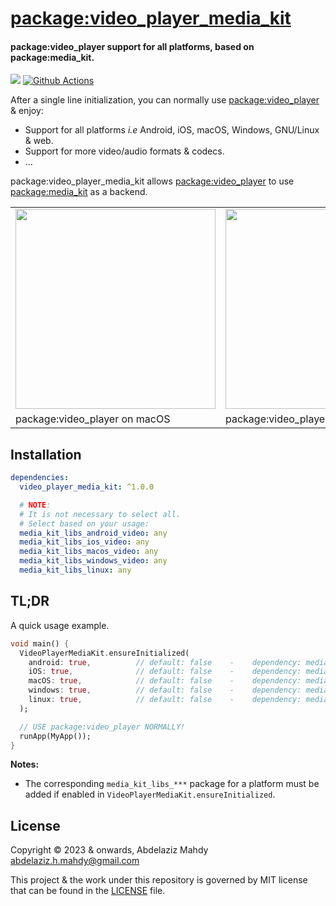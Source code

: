 # [package:video_player_media_kit](https://github.com/media-kit/media-kit)

#### package:video_player support for all platforms, based on package:media_kit.

[![](https://img.shields.io/discord/1079685977523617792?color=33cd57&label=Discord&logo=discord&logoColor=discord)](https://discord.gg/h7qf2R9n57) [![Github Actions](https://github.com/media-kit/media-kit/actions/workflows/ci.yml/badge.svg)](https://github.com/media-kit/media-kit/actions/workflows/ci.yml)

After a single line initialization, you can normally use [package:video_player](https://pub.dev/packages/video_player) & enjoy:

- Support for all platforms _i.e_ Android, iOS, macOS, Windows, GNU/Linux & web.
- Support for more video/audio formats & codecs.
- ...

package:video_player_media_kit allows [package:video_player](https://pub.dev/packages/video_player) to use [package:media_kit](https://pub.dev/packages/media_kit) as a backend.

<table>
  <tr>
    <td>
      <img height="320" src="https://github.com/media-kit/media-kit/assets/28951144/72f553e2-1c29-4268-92dc-0c295df0a67f">
    </td>
    <td>
      <img height="320" src="https://github.com/media-kit/media-kit/assets/28951144/7cc3f7f0-801a-4ee7-be9d-58bec7821a54">
    </td>
    <td>
      <img height="320" src="https://github.com/media-kit/media-kit/assets/28951144/4cd5e4f6-1716-40e0-9a6b-21759b0a30f4">
    </td>
    
  </tr>
  <tr>
    <td>
      package:video_player on macOS
    </td>
    <td>
      package:video_player on Windows
    </td>
    <td>
      package:video_player on GNU/Linux
    </td>
  </tr>
</table>

## Installation

```yaml
dependencies:
  video_player_media_kit: ^1.0.0

  # NOTE:
  # It is not necessary to select all.
  # Select based on your usage:
  media_kit_libs_android_video: any
  media_kit_libs_ios_video: any
  media_kit_libs_macos_video: any
  media_kit_libs_windows_video: any
  media_kit_libs_linux: any
```

## TL;DR

A quick usage example.

```dart
void main() {
  VideoPlayerMediaKit.ensureInitialized(
    android: true,          // default: false    -    dependency: media_kit_libs_android_video
    iOS: true,              // default: false    -    dependency: media_kit_libs_ios_video
    macOS: true,            // default: false    -    dependency: media_kit_libs_macos_video
    windows: true,          // default: false    -    dependency: media_kit_libs_windows_video
    linux: true,            // default: false    -    dependency: media_kit_libs_linux
  );

  // USE package:video_player NORMALLY!
  runApp(MyApp());
}
```

**Notes:**

- The corresponding `media_kit_libs_***` package for a platform must be added if enabled in `VideoPlayerMediaKit.ensureInitialized`.

## License

Copyright © 2023 & onwards, Abdelaziz Mahdy <abdelaziz.h.mahdy@gmail.com>

This project & the work under this repository is governed by MIT license that can be found in the [LICENSE](./LICENSE) file.
